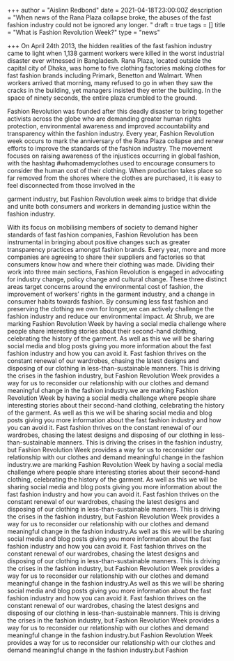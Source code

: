 +++
author = "Aislinn Redbond"
date = 2021-04-18T23:00:00Z
description = "When news of the Rana Plaza collapse broke, the abuses of the fast fashion industry could not be ignored any longer. "
draft = true
tags = []
title = "What is Fashion Revolution Week?"
type = "news"

+++
On April 24th 2013, the hidden realities of the fast fashion industry came to light when 1,138 garment workers were killed in the worst industrial disaster ever witnessed in Bangladesh. Rana Plaza, located outside the capital city of Dhaka, was home to five clothing factories making clothes for fast fashion brands including Primark, Benetton and Walmart. When workers arrived that morning, many refused to go in when they saw the cracks in the building, yet managers insisted they enter the building. In the space of ninety seconds, the entire plaza crumbled to the ground.

Fashion Revolution was founded after this deadly disaster to bring together activists across the globe who are demanding greater human rights protection, environmental awareness and improved accountability and transparency within the fashion industry. Every year, Fashion Revolution week occurs to mark the anniversary of the Rana Plaza collapse and renew efforts to improve the standards of the fashion industry. The movement focuses on raising awareness of the injustices occurring in global fashion, with the hashtag #whomademyclothes used to encourage consumers to consider the human cost of their clothing. When production takes place so far removed from the shores where the clothes are purchased, it is easy to feel disconnected from those involved in the

garment industry, but Fashion Revolution week aims to bridge that divide and unite both consumers and workers in demanding justice within the fashion industry.

With its focus on mobilising members of society to demand higher standards of fast fashion companies, Fashion Revolution has been instrumental in bringing about positive changes such as greater transparency practices amongst fashion brands. Every year, more and more companies are agreeing to share their suppliers and factories so that consumers know how and where their clothing was made. Dividing their work into three main sections, Fashion Revolution is engaged in advocating for industry change, policy change and cultural change. These three distinct areas target concerns around the environmental cost of fashion, the improvement of workers’ rights in the garment industry, and a change in consumer habits towards fashion. By consuming less fast fashion and preserving the clothing we own for longer,we can actively challenge the fashion industry and reduce our environmental impact. At Shrub, we are marking Fashion Revolution Week by having a social media challenge where people share interesting stories about their second-hand clothing, celebrating the history of the garment. As well as this we will be sharing social media and blog posts giving you more information about the fast fashion industry and how you can avoid it. Fast fashion thrives on the constant renewal of our wardrobes, chasing the latest designs and disposing of our clothing in less-than-sustainable manners. This is driving the crises in the fashion industry, but Fashion Revolution Week provides a way for us to reconsider our relationship with our clothes and demand meaningful change in the fashion industry.we are marking Fashion Revolution Week by having a social media challenge where people share interesting stories about their second-hand clothing, celebrating the history of the garment. As well as this we will be sharing social media and blog posts giving you more information about the fast fashion industry and how you can avoid it. Fast fashion thrives on the constant renewal of our wardrobes, chasing the latest designs and disposing of our clothing in less-than-sustainable manners. This is driving the crises in the fashion industry, but Fashion Revolution Week provides a way for us to reconsider our relationship with our clothes and demand meaningful change in the fashion industry.we are marking Fashion Revolution Week by having a social media challenge where people share interesting stories about their second-hand clothing, celebrating the history of the garment. As well as this we will be sharing social media and blog posts giving you more information about the fast fashion industry and how you can avoid it. Fast fashion thrives on the constant renewal of our wardrobes, chasing the latest designs and disposing of our clothing in less-than-sustainable manners. This is driving the crises in the fashion industry, but Fashion Revolution Week provides a way for us to reconsider our relationship with our clothes and demand meaningful change in the fashion industry.As well as this we will be sharing social media and blog posts giving you more information about the fast fashion industry and how you can avoid it. Fast fashion thrives on the constant renewal of our wardrobes, chasing the latest designs and disposing of our clothing in less-than-sustainable manners. This is driving the crises in the fashion industry, but Fashion Revolution Week provides a way for us to reconsider our relationship with our clothes and demand meaningful change in the fashion industry.As well as this we will be sharing social media and blog posts giving you more information about the fast fashion industry and how you can avoid it. Fast fashion thrives on the constant renewal of our wardrobes, chasing the latest designs and disposing of our clothing in less-than-sustainable manners. This is driving the crises in the fashion industry, but Fashion Revolution Week provides a way for us to reconsider our relationship with our clothes and demand meaningful change in the fashion industry.but Fashion Revolution Week provides a way for us to reconsider our relationship with our clothes and demand meaningful change in the fashion industry.but Fashion